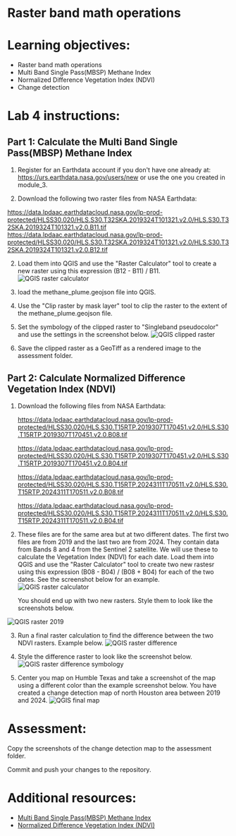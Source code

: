 # Raster band math operations

# Learning objectives:
- Raster band math operations
- Multi Band Single Pass(MBSP) Methane Index
- Normalized Difference Vegetation Index (NDVI)
- Change detection


# Lab 4 instructions:
## Part 1: Calculate the Multi Band Single Pass(MBSP) Methane Index
1. Register for an Earthdata account if you don't have one already at: https://urs.earthdata.nasa.gov/users/new or use the one you created in module_3.

2. Download the following two raster files from NASA Earthdata:

https://data.lpdaac.earthdatacloud.nasa.gov/lp-prod-protected/HLSS30.020/HLS.S30.T32SKA.2019324T101321.v2.0/HLS.S30.T32SKA.2019324T101321.v2.0.B11.tif
https://data.lpdaac.earthdatacloud.nasa.gov/lp-prod-protected/HLSS30.020/HLS.S30.T32SKA.2019324T101321.v2.0/HLS.S30.T32SKA.2019324T101321.v2.0.B12.tif

2. Load them into QGIS and use the "Raster Calculator" tool to create a new raster using this expression (B12 - B11) / B11.
![QGIS raster calculator](mbsp_calc.png)

3. load the methane_plume.geojson file into QGIS.

4. Use the "Clip raster by mask layer" tool to clip the raster to the extent of the methane_plume.geojson file.

5. Set the symbology of the clipped raster to "Singleband pseudocolor" and use the settings in the screenshot below.
![QGIS clipped raster](methane_plume.png)

6. Save the clipped raster as a GeoTiff as a rendered image to the assessment folder.

## Part 2: Calculate Normalized Difference Vegetation Index (NDVI)

1. Download the following files from NASA Earthdata:

    https://data.lpdaac.earthdatacloud.nasa.gov/lp-prod-protected/HLSS30.020/HLS.S30.T15RTP.2019307T170451.v2.0/HLS.S30.T15RTP.2019307T170451.v2.0.B08.tif

    https://data.lpdaac.earthdatacloud.nasa.gov/lp-prod-protected/HLSS30.020/HLS.S30.T15RTP.2019307T170451.v2.0/HLS.S30.T15RTP.2019307T170451.v2.0.B04.tif

    https://data.lpdaac.earthdatacloud.nasa.gov/lp-prod-protected/HLSS30.020/HLS.S30.T15RTP.2024311T170511.v2.0/HLS.S30.T15RTP.2024311T170511.v2.0.B08.tif

    https://data.lpdaac.earthdatacloud.nasa.gov/lp-prod-protected/HLSS30.020/HLS.S30.T15RTP.2024311T170511.v2.0/HLS.S30.T15RTP.2024311T170511.v2.0.B04.tif

2. These files are for the same area but at two different dates. The first two files are from 2019 and the last two are from 2024. They contain data from Bands 8 and 4 from the Sentinel 2 satellite. We will use these to calculate the Vegetation Index (NDVI) for each date. Load them into QGIS and use the "Raster Calculator" tool to create two new rastesr using this expression (B08 - B04) / (B08 + B04) for each of the two dates. See the screenshot below for an example.
![QGIS raster calculator](ndvi_example.png)

    You should end up with two new rasters. Style them to look like the screenshots below.

![QGIS raster 2019](symbology.png)

3. Run a final raster calculation to find the difference between the two NDVI rasters. Example below.
![QGIS raster difference](ndvi_diff.png)

4. Style the difference raster to look like the screenshot below.
![QGIS raster difference symbology](change.png)

5. Center you map on Humble Texas and take a screenshot of the map using a different color than the example screenshot below. You have created a change detection map of north Houston area between 2019 and 2024.
![QGIS final map](map.png)
# Assessment:

Copy the screenshots of the change detection map to the assessment folder.

Commit and push your changes to the repository. 

# Additional resources:
- [Multi Band Single Pass(MBSP) Methane Index](https://amt.copernicus.org/articles/14/2771/2021/)
- [Normalized Difference Vegetation Index (NDVI)](https://eos.com/make-an-analysis/ndvi/)
